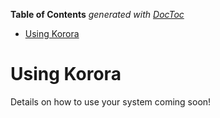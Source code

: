 <!-- START doctoc generated TOC please keep comment here to allow auto update -->
<!-- DON'T EDIT THIS SECTION, INSTEAD RE-RUN doctoc TO UPDATE -->
**Table of Contents**  *generated with [DocToc](https://github.com/thlorenz/doctoc)*

- [Using Korora](#using-korora)

<!-- END doctoc generated TOC please keep comment here to allow auto update -->

# Using Korora

Details on how to use your system coming soon!
